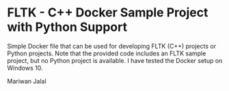 # FLTK - C++ Docker Sample Project with Python Support 

Simple Docker file that can be used for developing FLTK (C++) projects or Python projects. Note that the provided code includes an FLTK sample project, but no Python project is available. I have tested the Docker setup on Windows 10.

Mariwan Jalal
